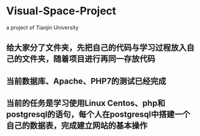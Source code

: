 # Visual-Space-Project
a project of Tianjin University
## 给大家分了文件夹，先把自己的代码与学习过程放入自己的文件夹，随着项目进行再同一存放代码
## 当前数据库、Apache、PHP7的测试已经完成
## 当前的任务是学习使用Linux Centos、php和postgresql的语句，每个人在postgresql中搭建一个自己的数据表，完成建立网站的基本操作
